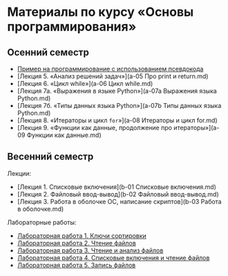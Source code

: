 # Материалы по курсу «Основы программирования»

## Осенний семестр

* [Пример на программирование с использованием псевдокода](pseudocode-pics/README.md)
* [Лекция 5. «Анализ решений задач»](a-05 Про print и return.md)
* [Лекция 6. «Цикл while»](a-06 Цикл while.md)
* [Лекция 7а. «Выражения в языке Python»](a-07a Выражения языка Python.md)
* [Лекция 7б. «Типы данных языка Python»](a-07b Типы данных языка Python.md)
* [Лекция 8. «Итераторы и цикл `for`»](a-08 Итераторы и цикл for.md)
* [Лекция 9. «Функции как данные, продолжение про итераторы»](a-09 Функции как данные.md)


## Весенний семестр

Лекции:

* [Лекция 1. Списковые включения](b-01 Списковые включения.md)
* [Лекция 2. Файловый ввод-вывод](b-02 Файловый ввод-вывод.md)
* [Лекция 3. Работа в оболочке ОС, написание скриптов](b-03 Работа в оболочке.md)

Лабораторные работы:

* [Лабораторная работа 1. Ключи сортировки](b-lab01.md)
* [Лабораторная работа 2. Чтение файлов](b-lab02.md)
* [Лабораторная работа 3. Чтение и анализ файлов](b-lab03.md)
* [Лабораторная работа 4. Списковые включения и чтение файлов](b-lab04.md)
* [Лабораторная работа 5. Запись файлов](b-lab05.md)

